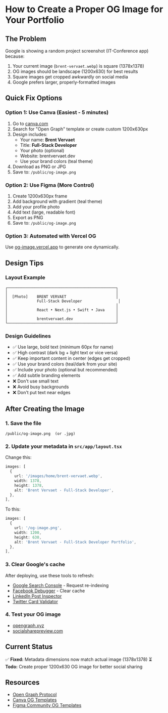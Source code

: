 # How to Create a Proper OG Image for Your Portfolio

## The Problem

Google is showing a random project screenshot (IT-Conference app) because:

1. Your current image (`brent-vervaet.webp`) is square (1378x1378)
2. OG images should be landscape (1200x630) for best results
3. Square images get cropped awkwardly on social media
4. Google prefers larger, properly-formatted images

## Quick Fix Options

### Option 1: Use Canva (Easiest - 5 minutes)

1. Go to [canva.com](https://canva.com)
2. Search for "Open Graph" template or create custom 1200x630px
3. Design includes:
   - Your name: **Brent Vervaet**
   - Title: **Full-Stack Developer**
   - Your photo (optional)
   - Website: brentvervaet.dev
   - Use your brand colors (teal theme)
4. Download as PNG or JPG
5. Save to: `/public/og-image.png`

### Option 2: Use Figma (More Control)

1. Create 1200x630px frame
2. Add background with gradient (teal theme)
3. Add your profile photo
4. Add text (large, readable font)
5. Export as PNG
6. Save to: `/public/og-image.png`

### Option 3: Automated with Vercel OG

Use [og-image.vercel.app](https://og-image.vercel.app/) to generate one dynamically.

## Design Tips

### Layout Example

```
┌────────────────────────────────────────────────┐
│                                                │
│  [Photo]    BRENT VERVAET                      │
│             Full-Stack Developer                │
│                                                │
│             React • Next.js • Swift • Java     │
│                                                │
│             brentvervaet.dev                   │
└────────────────────────────────────────────────┘
```

### Design Guidelines

- ✅ Use large, bold text (minimum 60px for name)
- ✅ High contrast (dark bg + light text or vice versa)
- ✅ Keep important content in center (edges get cropped)
- ✅ Use your brand colors (teal/dark from your site)
- ✅ Include your photo (optional but recommended)
- ✅ Add subtle branding elements
- ❌ Don't use small text
- ❌ Avoid busy backgrounds
- ❌ Don't put text near edges

## After Creating the Image

### 1. Save the file

```
/public/og-image.png  (or .jpg)
```

### 2. Update your metadata in `src/app/layout.tsx`

Change this:

```typescript
images: [
  {
    url: '/images/home/brent-vervaet.webp',
    width: 1378,
    height: 1378,
    alt: 'Brent Vervaet - Full-Stack Developer',
  },
],
```

To this:

```typescript
images: [
  {
    url: '/og-image.png',
    width: 1200,
    height: 630,
    alt: 'Brent Vervaet - Full-Stack Developer Portfolio',
  },
],
```

### 3. Clear Google's cache

After deploying, use these tools to refresh:

- [Google Search Console](https://search.google.com/search-console) - Request re-indexing
- [Facebook Debugger](https://developers.facebook.com/tools/debug/) - Clear cache
- [LinkedIn Post Inspector](https://www.linkedin.com/post-inspector/)
- [Twitter Card Validator](https://cards-dev.twitter.com/validator)

### 4. Test your OG image

- [opengraph.xyz](https://www.opengraph.xyz/)
- [socialsharepreview.com](https://socialsharepreview.com/)

## Current Status

✅ **Fixed:** Metadata dimensions now match actual image (1378x1378)
⏳ **Todo:** Create proper 1200x630 OG image for better social sharing

## Resources

- [Open Graph Protocol](https://ogp.me/)
- [Canva OG Templates](https://www.canva.com/search/templates?q=open%20graph)
- [Figma Community OG Templates](https://www.figma.com/community/search?resource_type=mixed&sort_by=relevancy&query=og%20image&editor_type=all)

